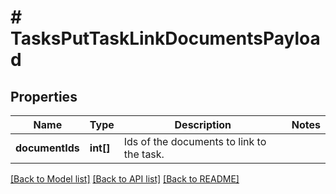 # # TasksPutTaskLinkDocumentsPayload

## Properties

Name | Type | Description | Notes
------------ | ------------- | ------------- | -------------
**documentIds** | **int[]** | Ids of the documents to link to the task. |

[[Back to Model list]](../../README.md#models) [[Back to API list]](../../README.md#endpoints) [[Back to README]](../../README.md)
